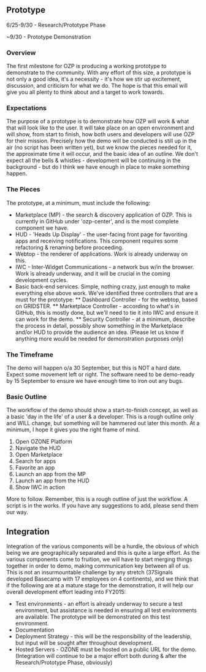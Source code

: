 ## Prototype
6/25-9/30 - Research/Prototype Phase

~9/30 - Prototype Demonstration

### Overview
The first milestone for OZP is producing a working prototype to demonstrate to the community.  With any effort of this size, a prototype is not only a good idea, it's a necessity - it's how we stir up excitement, discussion, and criticism for what we do.  The hope is that this email will give you all plenty to think about and a target to work towards.

### Expectations
The purpose of a prototype is to demonstrate how OZP will work & what that will look like to the user.  It will take place on an open environment and will show, from start to finish, how both users and developers will use OZP for their mission.  Precisely how the demo will be conducted is still up in the air (no script has been written yet), but we know the pieces needed for it, the approximate time it will occur, and the basic idea of an outline.  We don't expect all the bells & whistles - development will be continuing in the background - but do I think we have enough in place to make something happen.

### The Pieces
The prototype, at a minimum, must include the following:
* Marketplace (MP) - the search & discovery application of OZP.  This is currently in GitHub under 'ozp-center', and is the most complete component we have.
* HUD - 'Heads Up Display' - the user-facing front page for favoriting apps and receiving notifications.  This component requires some refactoring & renaming before proceeding.
* Webtop - the renderer of applications.  Work is already underway on this.
* IWC - Inter-Widget Communications - a network bus w/in the browser.  Work is already underway, and it will be crucial in the coming development cycles.
* Basic back-end services.  Simple, nothing crazy, just enough to make everything else above work.  We've identified three controllers that are a must for the prototype:
** Dashboard Controller - for the webtop, based on GRIDSTER. 
** Marketplace Controller - according to what's in GitHub, this is mostly done, but we'll need to tie it into IWC and ensure it can work for the demo.
** Security Controller - at a minimum, describe the process in detail, possibly show something in the Marketplace and/or HUD to provide the audience an idea.
(Please let us know if anything more would be needed for demonstration purposes only)

### The Timeframe
The demo will happen o/a 30 September, but this is NOT a hard date.  Expect some movement left or right.  The software need to be demo-ready by 15 September to ensure we have enough time to iron out any bugs.

### Basic Outline
The workflow of the demo should show a start-to-finish concept, as well as a basic 'day in the life' of a user & a developer.  This is a rough outline only and WILL change, but something will be hammered out later this month.  At a minimum, I hope it gives you the right frame of mind.

1. Open OZONE Platform
2. Navigate the HUD
3. Open Marketplace
4. Search for apps
5. Favorite an app
6. Launch an app from the MP
7. Launch an app from the HUD
8. Show IWC in action

More to follow.  Remember, this is a rough outline of just the workflow.  A script is in the works.  If you have any suggestions to add, please send them our way.

## Integration
Integration of the various components will be a hurdle, the obvious of which being we are geographically separated and this is quite a large effort.  As the various components come to fruition, we will have to start merging things together in order to demo, making communication key between all of us.  This is not an insurmountable challenge by any stretch (37Signals developed Basecamp with 17 employees on 4 continents), and we think that if the following are at a mature stage for the demonstration, it will help our overall development effort leading into FY2015:
* Test environments - an effort is already underway to secure a test environment, but assistance is needed in ensuring all test environments are available.  The prototype will be demonstrated on this test environment.
* Documentation
* Deployment Strategy - this will be the responsibility of the leadership, but input will be sought after throughout development.
* Hosted Servers - OZONE must be hosted on a public URL for the demo.
(Integration will continue to be a major effort both during & after the Research/Prototype Phase, obviously)